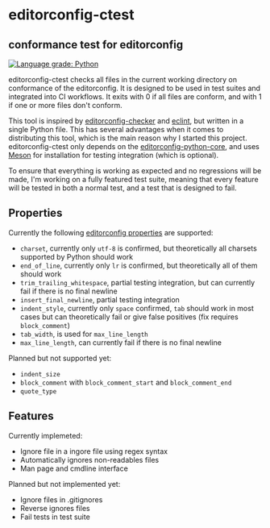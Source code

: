 # editorconfig-ctest
## conformance test for editorconfig
[![Language grade: Python](https://img.shields.io/lgtm/grade/python/g/stephanlachnit/editorconfig-ctest.svg?logo=lgtm&logoWidth=18)](https://lgtm.com/projects/g/stephanlachnit/editorconfig-ctest/context:python)

editorconfig-ctest checks all files in the current working directory on conformance of the editorconfig. It is designed to be used in test suites and integrated into CI workflows. It exits with 0 if all files are conform, and with 1 if one or more files don't conform.

This tool is inspired by [editorconfig-checker](https://github.com/editorconfig-checker/editorconfig-checker) and [eclint](https://github.com/jedmao/eclint), but written in a single Python file. This has several advantages when it comes to distributing this tool, which is the main reason why I started this project. editorconfig-ctest only depends on the [editorconfig-python-core](https://github.com/editorconfig/editorconfig-core-py), and uses [Meson](https://mesonbuild.com/) for installation for testing integration (which is optional).

To ensure that everything is working as expected and no regressions will be made, I'm working on a fully featured test suite, meaning that every feature will be tested in both a normal test, and a test that is designed to fail.

## Properties

Currently the following [editorconfig properties](https://github.com/editorconfig/editorconfig/wiki/EditorConfig-Properties) are supported:
* `charset`, currently only `utf-8` is confirmed, but theoretically all charsets supported by Python should work
* `end_of_line`, currently only `lr` is confirmed, but theoretically all of them should work
* `trim_trailing_whitespace`, partial testing integration, but can currently fail if there is no final newline
* `insert_final_newline`, partial testing integration
* `indent_style`, currently only `space` confirmed, `tab` should work in most cases but can theoretically fail or give false positives (fix requires `block_comment`)
* `tab_width`, is used for `max_line_length`
* `max_line_length`, can currently fail if there is no final newline

Planned but not supported yet:
* `indent_size`
* `block_comment` with `block_comment_start`  and `block_comment_end`
* `quote_type`

## Features

Currently implemeted:
* Ignore file in a ingore file using regex syntax
* Automatically ignores non-readables files
* Man page and cmdline interface

Planned but not implemented yet:
* Ignore files in .gitignores
* Reverse ignores files
* Fail tests in test suite
